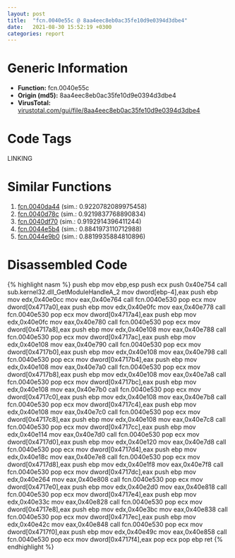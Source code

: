 ```yaml
---
layout: post
title:  "fcn.0040e55c @ 8aa4eec8eb0ac35fe10d9e0394d3dbe4"
date:   2021-08-30 15:52:19 +0300
categories: report
---
```


# Generic Information
- **Function:** fcn.0040e55c
- **Origin (md5):** 8aa4eec8eb0ac35fe10d9e0394d3dbe4
- **VirusTotal:** [virustotal.com/gui/file/8aa4eec8eb0ac35fe10d9e0394d3dbe4][virustotal_ref]

# Code Tags
<span class="tag" id="LINKING">LINKING</span>


# Similar Functions

1. [fcn.0040da44][similar_1_ref] (sim.: 0.9220782089975458)
2. [fcn.0040d78c][similar_2_ref] (sim.: 0.9219837768890834)
3. [fcn.0040df70][similar_3_ref] (sim.: 0.9192914396411244)
4. [fcn.0044e5b4][similar_4_ref] (sim.: 0.8841973110712988)
5. [fcn.0044e9b0][similar_5_ref] (sim.: 0.8819935884810896)


# Disassembled Code

{% highlight nasm %}
push ebp
mov ebp,esp
push ecx
push 0x40e754
call sub.kernel32.dll_GetModuleHandleA_2
mov dword[ebp-4],eax
push ebp
mov edx,0x40e0cc
mov eax,0x40e764
call fcn.0040e530
pop ecx
mov dword[0x4717a0],eax
push ebp
mov edx,0x40e0fc
mov eax,0x40e778
call fcn.0040e530
pop ecx
mov dword[0x4717a4],eax
push ebp
mov edx,0x40e0fc
mov eax,0x40e780
call fcn.0040e530
pop ecx
mov dword[0x4717a8],eax
push ebp
mov edx,0x40e108
mov eax,0x40e788
call fcn.0040e530
pop ecx
mov dword[0x4717ac],eax
push ebp
mov edx,0x40e108
mov eax,0x40e790
call fcn.0040e530
pop ecx
mov dword[0x4717b0],eax
push ebp
mov edx,0x40e108
mov eax,0x40e798
call fcn.0040e530
pop ecx
mov dword[0x4717b4],eax
push ebp
mov edx,0x40e108
mov eax,0x40e7a0
call fcn.0040e530
pop ecx
mov dword[0x4717b8],eax
push ebp
mov edx,0x40e108
mov eax,0x40e7a8
call fcn.0040e530
pop ecx
mov dword[0x4717bc],eax
push ebp
mov edx,0x40e108
mov eax,0x40e7b0
call fcn.0040e530
pop ecx
mov dword[0x4717c0],eax
push ebp
mov edx,0x40e108
mov eax,0x40e7b8
call fcn.0040e530
pop ecx
mov dword[0x4717c4],eax
push ebp
mov edx,0x40e108
mov eax,0x40e7c0
call fcn.0040e530
pop ecx
mov dword[0x4717c8],eax
push ebp
mov edx,0x40e108
mov eax,0x40e7c8
call fcn.0040e530
pop ecx
mov dword[0x4717cc],eax
push ebp
mov edx,0x40e114
mov eax,0x40e7d0
call fcn.0040e530
pop ecx
mov dword[0x4717d0],eax
push ebp
mov edx,0x40e120
mov eax,0x40e7d8
call fcn.0040e530
pop ecx
mov dword[0x4717d4],eax
push ebp
mov edx,0x40e18c
mov eax,0x40e7e8
call fcn.0040e530
pop ecx
mov dword[0x4717d8],eax
push ebp
mov edx,0x40e1f8
mov eax,0x40e7f8
call fcn.0040e530
pop ecx
mov dword[0x4717dc],eax
push ebp
mov edx,0x40e264
mov eax,0x40e808
call fcn.0040e530
pop ecx
mov dword[0x4717e0],eax
push ebp
mov edx,0x40e2d0
mov eax,0x40e818
call fcn.0040e530
pop ecx
mov dword[0x4717e4],eax
push ebp
mov edx,0x40e33c
mov eax,0x40e828
call fcn.0040e530
pop ecx
mov dword[0x4717e8],eax
push ebp
mov edx,0x40e3bc
mov eax,0x40e838
call fcn.0040e530
pop ecx
mov dword[0x4717ec],eax
push ebp
mov edx,0x40e42c
mov eax,0x40e848
call fcn.0040e530
pop ecx
mov dword[0x4717f0],eax
push ebp
mov edx,0x40e49c
mov eax,0x40e858
call fcn.0040e530
pop ecx
mov dword[0x4717f4],eax
pop ecx
pop ebp
ret 
{% endhighlight %}


[similar_1_ref]: /report/fcn.0040da44@27f3ad32e2eddc62e5434f19748fa0be
[similar_2_ref]: /report/fcn.0040d78c@2ba145d6678d721baeb8d825fab7c600
[similar_3_ref]: /report/fcn.0040df70@6635b2bf1f4673ef3a7d242a02608d58
[similar_4_ref]: /report/fcn.0044e5b4@6635b2bf1f4673ef3a7d242a02608d58
[similar_5_ref]: /report/fcn.0044e9b0@6635b2bf1f4673ef3a7d242a02608d58
[virustotal_ref]: https://www.virustotal.com/gui/file/8aa4eec8eb0ac35fe10d9e0394d3dbe4